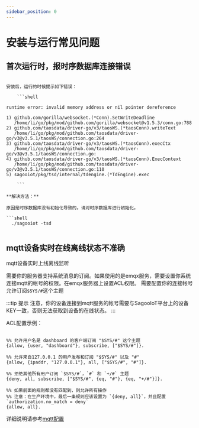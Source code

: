 ```yaml
---
sidebar_position: 0
---
```

# 安装与运行常见问题

## 首次运行时，报时序数据库连接错误

```shell

安装后，运行的时候提示如下错误：
    
    ```shell

runtime error: invalid memory address or nil pointer dereference

1) github.com/gorilla/websocket.(*Conn).SetWriteDeadline
   /home/li/go/pkg/mod/github.com/gorilla/websocket@v1.5.3/conn.go:788
2) github.com/taosdata/driver-go/v3/taosWS.(*taosConn).writeText
   /home/li/go/pkg/mod/github.com/taosdata/driver-go/v3@v3.5.1/taosWS/connection.go:264
3) github.com/taosdata/driver-go/v3/taosWS.(*taosConn).execCtx
   /home/li/go/pkg/mod/github.com/taosdata/driver-go/v3@v3.5.1/taosWS/connection.go:
4) github.com/taosdata/driver-go/v3/taosWS.(*taosConn).ExecContext
   /home/li/go/pkg/mod/github.com/taosdata/driver-go/v3@v3.5.1/taosWS/connection.go:110
5) sagooiot/pkg/tsd/internal/tdengine.(*TdEngine).exec

    ```

**解决方法：**

原因是时序数据库没有初始化导致的。请对时序数据库进行初始化。

```shell
  ./sagooiot -tsd
  
```


## mqtt设备实时在线离线状态不准确

mqtt设备实时上线离线监听

需要你的服务器支持系统消息的订阅。如果使用的是emqx服务，需要设置你系统连接mqtt的帐号的权限。在emqx服务器上设置ACL权限。 需要配置你的连接帐号允许订阅`$SYS/#`这个主题

:::tip 提示
 注意，你的设备连接到mqtt服务的帐号需要与SagooIoT平台上的设备KEY一致，否则无法获取到设备的在线状态。
:::

ACL配置示例：

```shell

%% 允许用户名是 dashboard 的客户端订阅 "$SYS/#" 这个主题
{allow, {user, "dashboard"}, subscribe, ["$SYS/#"]}.

%% 允许来自127.0.0.1 的用户发布和订阅 "$SYS/#" 以及 "#"
{allow, {ipaddr, "127.0.0.1"}, all, ["$SYS/#", "#"]}.

%% 拒绝其他所有用户订阅 `$SYS/#`，`#` 和 `+/#` 主题
{deny, all, subscribe, ["$SYS/#", {eq, "#"}, {eq, "+/#"}]}.

%% 如果前面的规则都没有匹配到，则允许所有操作
%% 注意：在生产环境中，最后一条规则应该设置为 `{deny, all}`，并且配置 `authorization.no_match = deny`
{allow, all}.

```

详细说明请参考[mqtt配置](../other/mqtt.md)
